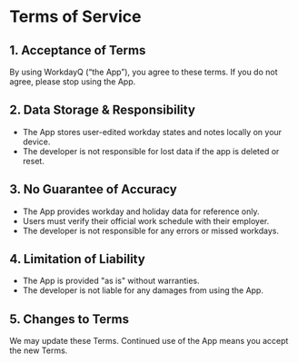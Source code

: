 # Terms of Service

## 1. Acceptance of Terms  
By using WorkdayQ (“the App”), you agree to these terms. If you do not agree, please stop using the App.

## 2. Data Storage & Responsibility  
- The App stores user-edited workday states and notes locally on your device.  
- The developer is not responsible for lost data if the app is deleted or reset.  

## 3. No Guarantee of Accuracy  
- The App provides workday and holiday data for reference only.  
- Users must verify their official work schedule with their employer.  
- The developer is not responsible for any errors or missed workdays.  

## 4. Limitation of Liability  
- The App is provided "as is" without warranties.  
- The developer is not liable for any damages from using the App.  

## 5. Changes to Terms  
We may update these Terms. Continued use of the App means you accept the new Terms.  
